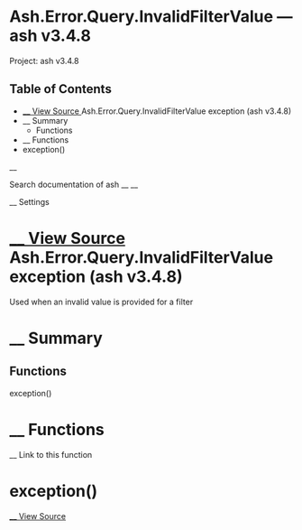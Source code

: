 # Ash.Error.Query.InvalidFilterValue — ash v3.4.8

Project: ash v3.4.8

## Table of Contents

- [ __ View Source ](external_link) Ash.Error.Query.InvalidFilterValue exception (ash v3.4.8)
- __ Summary
  - Functions
- __ Functions
- exception()

__

Search documentation of ash __ __

__ Settings

#  [ __ View Source ](external_link) Ash.Error.Query.InvalidFilterValue exception (ash v3.4.8)

Used when an invalid value is provided for a filter

#  __ Summary

##  Functions

exception()

#  __ Functions

__ Link to this function

# exception()

[ __ View Source ](external_link)
